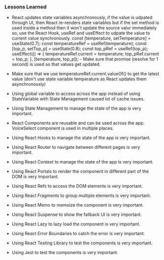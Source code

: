 ### Lessons Learned
- React updates state variables asynchronously, if the value is udpated through UI, then React re-renders state variables but if the set method is used inside a method then it won't update the source valur immediately so, use the React Hook, useRef and useEffect to udpate the value to current value synchronously.
    const [temperature, setTemperature] = useState(0.7);
    const temperatureRef = useRef(temperature);
    const [top_p, setTop_p] = useState(0.8);
    const top_pRef = useRef(top_p);
    useEffect(() => {
        temperatureRef.current = temperature;
        top_pRef.current = top_p;
      }, [temperature, top_p]);
      - Make sure that promise (resolve for 1 second) is used so that values get updated.
- Make sure that we use temperatureRef.current.valueOf() to get the latest value (don't use state variable temperature as React updates them asynchronously)

- Using global variable to access across the app instead of using StateVariable with State Management caused lot of cache issues.
- Using State Management to manage the state of the app is very important.
- React Components are reusable and can be used across the app. VoiceSelect component is used in multiple places.
- Using React Hooks to manage the state of the app is very important.
- Using React Router to navigate between different pages is very important.
- Using React Context to manage the state of the app is very important.
- Using React Portals to render the component in different part of the DOM is very important.
- Using React Refs to access the DOM elements is very important.
- Using React Fragments to group multiple elements is very important.
- Using React Memo to memoize the component is very important.
- Using React Suspense to show the fallback UI is very important.
- Using React Lazy to lazy load the component is very important.
- Using React Error Boundaries to catch the error is very important.
- Using React Testing Library to test the components is very important.
- Using Jest to test the components is very important.
